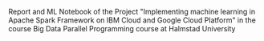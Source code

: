 Report and ML Notebook of the Project "Implementing machine learning in Apache Spark Framework on IBM Cloud and Google Cloud Platform" in the course Big Data Parallel Programming course at Halmstad University
